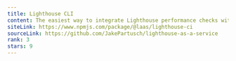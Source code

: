 ```yaml
---
title: Lighthouse CLI
content: The easiest way to integrate Lighthouse performance checks without a Chromium dependency
siteLink: https://www.npmjs.com/package/@laas/lighthouse-ci
sourceLink: https://github.com/JakePartusch/lighthouse-as-a-service
rank: 3
stars: 9
---
```

